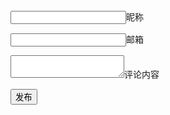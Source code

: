 <section class="comment">
<form method="POST" action="https://api.staticman.net/v2/connect/songchunlin/cn">
  <input name="options[redirect]" type="hidden" value="http://songchunlin.net/cn">
  <input name="options[slug]" type="hidden" value="{{ page.slug }}">
  <label><input name="fields[name]" type="text">昵称</label></br>
  
  <label><input name="fields[email]" type="email">邮箱</label></br>
  
  <label><textarea name="fields[message]"></textarea>评论内容</label></br>
  
  <button type="submit">发布</button>
</form>   
</section>
